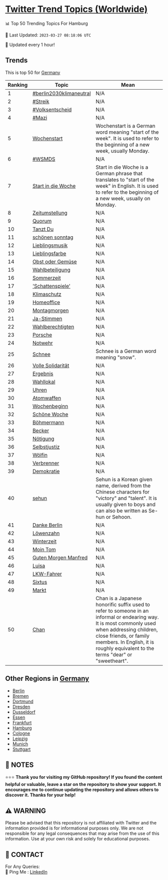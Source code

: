 [Twitter Trend Topics (Worldwide)](https://github.com/ErcinDedeoglu/Twitter-Trend-Topics)
==========


📊 Top 50 Trending Topics For Hamburg

📆 Last Updated: `2023-03-27 08:18:06 UTC`

🔧 Updated every 1 hour!


## Trends

This is top 50 for [Germany](</Germany>)

| Ranking | Topic | Mean |
| ------- | ------------ | ------------ |
| 1 | [#berlin2030klimaneutral](http://twitter.com/search?q=%23berlin2030klimaneutral) | N/A |
| 2 | [#Streik](http://twitter.com/search?q=%23Streik) | N/A |
| 3 | [#Volksentscheid](http://twitter.com/search?q=%23Volksentscheid) | N/A |
| 4 | [#Mazi](http://twitter.com/search?q=%23Mazi) | N/A |
| 5 | [Wochenstart](http://twitter.com/search?q=Wochenstart) | Wochenstart is a German word meaning "start of the week". It is used to refer to the beginning of a new week, usually Monday. |
| 6 | [#WSMDS](http://twitter.com/search?q=%23WSMDS) | N/A |
| 7 | [Start in die Woche](http://twitter.com/search?q=Start+in+die+Woche) | Start in die Woche is a German phrase that translates to "start of the week" in English. It is used to refer to the beginning of a new week, usually on Monday. |
| 8 | [Zeitumstellung](http://twitter.com/search?q=Zeitumstellung) | N/A |
| 9 | [Quorum](http://twitter.com/search?q=Quorum) | N/A |
| 10 | [Tanzt Du](http://twitter.com/search?q=Tanzt+Du) | N/A |
| 11 | [schönen sonntag](http://twitter.com/search?q=sch%c3%b6nen+sonntag) | N/A |
| 12 | [Lieblingsmusik](http://twitter.com/search?q=Lieblingsmusik) | N/A |
| 13 | [Lieblingsfarbe](http://twitter.com/search?q=Lieblingsfarbe) | N/A |
| 14 | [Obst oder Gemüse](http://twitter.com/search?q=Obst+oder+Gem%c3%bcse) | N/A |
| 15 | [Wahlbeteiligung](http://twitter.com/search?q=Wahlbeteiligung) | N/A |
| 16 | [Sommerzeit](http://twitter.com/search?q=Sommerzeit) | N/A |
| 17 | ['Schattenspiele'](http://twitter.com/search?q=%27Schattenspiele%27) | N/A |
| 18 | [Klimaschutz](http://twitter.com/search?q=Klimaschutz) | N/A |
| 19 | [Homeoffice](http://twitter.com/search?q=Homeoffice) | N/A |
| 20 | [Montagmorgen](http://twitter.com/search?q=Montagmorgen) | N/A |
| 21 | [Ja-Stimmen](http://twitter.com/search?q=Ja-Stimmen) | N/A |
| 22 | [Wahlberechtigten](http://twitter.com/search?q=Wahlberechtigten) | N/A |
| 23 | [Porsche](http://twitter.com/search?q=Porsche) | N/A |
| 24 | [Notwehr](http://twitter.com/search?q=Notwehr) | N/A |
| 25 | [Schnee](http://twitter.com/search?q=Schnee) | Schnee is a German word meaning "snow". |
| 26 | [Volle Solidarität](http://twitter.com/search?q=Volle+Solidarit%c3%a4t) | N/A |
| 27 | [Ergebnis](http://twitter.com/search?q=Ergebnis) | N/A |
| 28 | [Wahllokal](http://twitter.com/search?q=Wahllokal) | N/A |
| 29 | [Uhren](http://twitter.com/search?q=Uhren) | N/A |
| 30 | [Atomwaffen](http://twitter.com/search?q=Atomwaffen) | N/A |
| 31 | [Wochenbeginn](http://twitter.com/search?q=Wochenbeginn) | N/A |
| 32 | [Schöne Woche](http://twitter.com/search?q=Sch%c3%b6ne+Woche) | N/A |
| 33 | [Böhmermann](http://twitter.com/search?q=B%c3%b6hmermann) | N/A |
| 34 | [Becker](http://twitter.com/search?q=Becker) | N/A |
| 35 | [Nötigung](http://twitter.com/search?q=N%c3%b6tigung) | N/A |
| 36 | [Selbstjustiz](http://twitter.com/search?q=Selbstjustiz) | N/A |
| 37 | [Wölfin](http://twitter.com/search?q=W%c3%b6lfin) | N/A |
| 38 | [Verbrenner](http://twitter.com/search?q=Verbrenner) | N/A |
| 39 | [Demokratie](http://twitter.com/search?q=Demokratie) | N/A |
| 40 | [sehun](http://twitter.com/search?q=sehun) | Sehun is a Korean given name, derived from the Chinese characters for "victory" and "talent". It is usually given to boys and can also be written as Se-hun or Sehoon. |
| 41 | [Danke Berlin](http://twitter.com/search?q=Danke+Berlin) | N/A |
| 42 | [Löwenzahn](http://twitter.com/search?q=L%c3%b6wenzahn) | N/A |
| 43 | [Winterzeit](http://twitter.com/search?q=Winterzeit) | N/A |
| 44 | [Moin Tom](http://twitter.com/search?q=Moin+Tom) | N/A |
| 45 | [Guten Morgen Manfred](http://twitter.com/search?q=Guten+Morgen+Manfred) | N/A |
| 46 | [Luisa](http://twitter.com/search?q=Luisa) | N/A |
| 47 | [LKW-Fahrer](http://twitter.com/search?q=LKW-Fahrer) | N/A |
| 48 | [Sixtus](http://twitter.com/search?q=Sixtus) | N/A |
| 49 | [Markt](http://twitter.com/search?q=Markt) | N/A |
| 50 | [Chan](http://twitter.com/search?q=Chan) | Chan is a Japanese honorific suffix used to refer to someone in an informal or endearing way. It is most commonly used when addressing children, close friends, or family members. In English, it is roughly equivalent to the terms "dear" or "sweetheart". |



## Other Regions in [Germany](</Germany>)

* [Berlin](</Germany/Berlin.md>)
* [Bremen](</Germany/Bremen.md>)
* [Dortmund](</Germany/Dortmund.md>)
* [Dresden](</Germany/Dresden.md>)
* [Dusseldorf](</Germany/Dusseldorf.md>)
* [Essen](</Germany/Essen.md>)
* [Frankfurt](</Germany/Frankfurt.md>)
* [Hamburg](</Germany/Hamburg.md>)
* [Cologne](</Germany/Cologne.md>)
* [Leipzig](</Germany/Leipzig.md>)
* [Munich](</Germany/Munich.md>)
* [Stuttgart](</Germany/Stuttgart.md>)



## 📝 NOTES

⭐⭐⭐ **Thank you for visiting my GitHub repository! If you found the content helpful or valuable, leave a star on the repository to show your support. It encourages me to continue updating the repository and allows others to discover it. Thanks for your help!**


## ⚠️ WARNING

Please be advised that this repository is not affiliated with Twitter and the information provided is for informational purposes only. We are not responsible for any legal consequences that may arise from the use of this information. Use at your own risk and solely for educational purposes.


## 📨 CONTACT

 For Any Queries:  
            🏓 Ping Me : [LinkedIn](https://www.linkedin.com/in/ercindedeoglu/)
